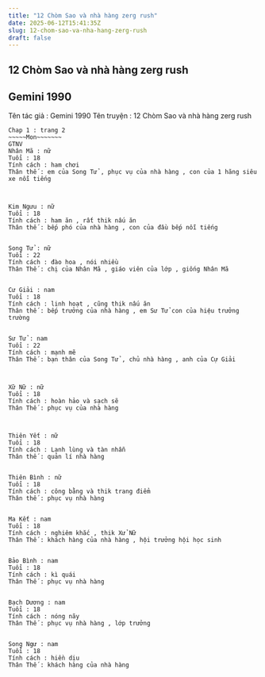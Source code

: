 ```yaml
---
title: "12 Chòm Sao và nhà hàng zerg rush"
date: 2025-06-12T15:41:35Z
slug: 12-chom-sao-va-nha-hang-zerg-rush
draft: false
---
```


## 12 Chòm Sao và nhà hàng zerg rush

## Gemini 1990

Tên tác giả : Gemini 1990
Tên truyện : 12 Chòm Sao và nhà hàng zerg rush
~~~~~~~~~~~~~~~~~~~~~~~~~
Chap 1 : trang 2
~~~~~Mon~~~~~~~
GTNV
Nhân Mã : nữ
Tuổi : 18
Tính cách : ham chơi
Thân thế : em của Song Tử , phục vụ của nhà hàng , con của 1 hãng siêu xe nỗi tiếng

 
 
Kim Ngưu : nữ
Tuổi : 18
Tính cách : ham ăn , rất thik nấu ăn
Thân thế : bếp phó của nhà hàng , con của đầu bếp nỗi tiếng

 
Song Tử : nữ
Tuổi : 22
Tính cách : đào hoa , nói nhiều
Thân Thế : chị của Nhân Mã , giáo viên của lớp , giống Nhân Mã

 
Cư Giải : nam
Tuổi : 18
Tính cách : linh hoạt , cũng thik nấu ăn
Thân thế : bếp trưởng của nhà hàng , em Sư Tử con của hiệu trưởng trường

 
Sư Tử : nam
Tuổi : 22
Tính cách : mạnh mẽ
Thân Thế : bạn thân của Song Tử , chủ nhà hàng , anh của Cự Giải

 
 
Xữ Nữ : nữ
Tuổi : 18
Tính cách : hoàn hảo và sạch sẽ
Thân Thế : phục vụ của nhà hàng

 
 
Thiên Yết : nữ
Tuổi : 18
Tính cách : Lạnh lùng và tàn nhẫn
Thân thế : quản lí nhà hàng

 
Thiên Bình : nữ
Tuổi : 18
Tính cách : công bằng và thik trang điểm
Thân thế : phục vụ nhà hàng

 
Ma Kết : nam
Tuổi : 18
Tính cách : nghiêm khắc , thik Xử Nữ
Thân Thế : khách hàng của nhà hàng , hội trưởng hội học sinh

 
Bảo Bình : nam
Tuổi : 18
Tính cách : kì quái
Thân Thế : phục vụ nhà hàng

 
Bạch Dương : nam
Tuổi : 18
Tính cách : nóng nãy
Thân Thế : phục vụ nhà hàng , lớp trưởng

 
Song Ngư : nam
Tuổi : 18
Tính cách : hiền dịu
Thân Thế : khách hàng của nhà hàng